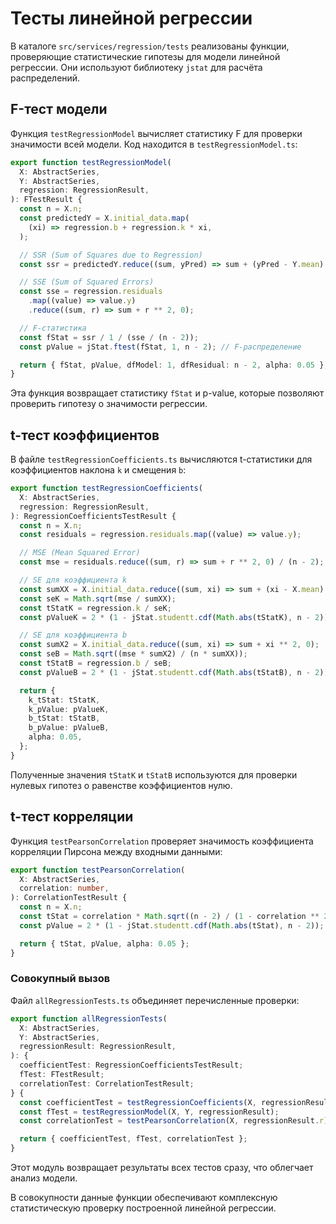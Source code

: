 # Тесты линейной регрессии

В каталоге `src/services/regression/tests` реализованы функции, проверяющие
статистические гипотезы для модели линейной регрессии. Они используют библиотеку
`jstat` для расчёта распределений.

## F-тест модели

Функция `testRegressionModel` вычисляет статистику F для проверки значимости
всей модели. Код находится в `testRegressionModel.ts`:

```ts
export function testRegressionModel(
  X: AbstractSeries,
  Y: AbstractSeries,
  regression: RegressionResult,
): FTestResult {
  const n = X.n;
  const predictedY = X.initial_data.map(
    (xi) => regression.b + regression.k * xi,
  );

  // SSR (Sum of Squares due to Regression)
  const ssr = predictedY.reduce((sum, yPred) => sum + (yPred - Y.mean) ** 2, 0);

  // SSE (Sum of Squared Errors)
  const sse = regression.residuals
    .map((value) => value.y)
    .reduce((sum, r) => sum + r ** 2, 0);

  // F-статистика
  const fStat = ssr / 1 / (sse / (n - 2));
  const pValue = jStat.ftest(fStat, 1, n - 2); // F-распределение

  return { fStat, pValue, dfModel: 1, dfResidual: n - 2, alpha: 0.05 };
}
```

Эта функция возвращает статистику `fStat` и p-value, которые позволяют проверить
гипотезу о значимости регрессии.

## t-тест коэффициентов

В файле `testRegressionCoefficients.ts` вычисляются t-статистики для
коэффициентов наклона `k` и смещения `b`:

```ts
export function testRegressionCoefficients(
  X: AbstractSeries,
  regression: RegressionResult,
): RegressionCoefficientsTestResult {
  const n = X.n;
  const residuals = regression.residuals.map((value) => value.y);

  // MSE (Mean Squared Error)
  const mse = residuals.reduce((sum, r) => sum + r ** 2, 0) / (n - 2);

  // SE для коэффициента k
  const sumXX = X.initial_data.reduce((sum, xi) => sum + (xi - X.mean) ** 2, 0);
  const seK = Math.sqrt(mse / sumXX);
  const tStatK = regression.k / seK;
  const pValueK = 2 * (1 - jStat.studentt.cdf(Math.abs(tStatK), n - 2));

  // SE для коэффициента b
  const sumX2 = X.initial_data.reduce((sum, xi) => sum + xi ** 2, 0);
  const seB = Math.sqrt((mse * sumX2) / (n * sumXX));
  const tStatB = regression.b / seB;
  const pValueB = 2 * (1 - jStat.studentt.cdf(Math.abs(tStatB), n - 2));

  return {
    k_tStat: tStatK,
    k_pValue: pValueK,
    b_tStat: tStatB,
    b_pValue: pValueB,
    alpha: 0.05,
  };
}
```

Полученные значения `tStatK` и `tStatB` используются для проверки нулевых
гипотез о равенстве коэффициентов нулю.

## t-тест корреляции

Функция `testPearsonCorrelation` проверяет значимость коэффициента корреляции
Пирсона между входными данными:

```ts
export function testPearsonCorrelation(
  X: AbstractSeries,
  correlation: number,
): CorrelationTestResult {
  const n = X.n;
  const tStat = correlation * Math.sqrt((n - 2) / (1 - correlation ** 2));
  const pValue = 2 * (1 - jStat.studentt.cdf(Math.abs(tStat), n - 2));

  return { tStat, pValue, alpha: 0.05 };
}
```

### Совокупный вызов

Файл `allRegressionTests.ts` объединяет перечисленные проверки:

```ts
export function allRegressionTests(
  X: AbstractSeries,
  Y: AbstractSeries,
  regressionResult: RegressionResult,
): {
  coefficientTest: RegressionCoefficientsTestResult;
  fTest: FTestResult;
  correlationTest: CorrelationTestResult;
} {
  const coefficientTest = testRegressionCoefficients(X, regressionResult);
  const fTest = testRegressionModel(X, Y, regressionResult);
  const correlationTest = testPearsonCorrelation(X, regressionResult.r);

  return { coefficientTest, fTest, correlationTest };
}
```

Этот модуль возвращает результаты всех тестов сразу, что облегчает анализ
модели.

В совокупности данные функции обеспечивают комплексную статистическую проверку
построенной линейной регрессии.
